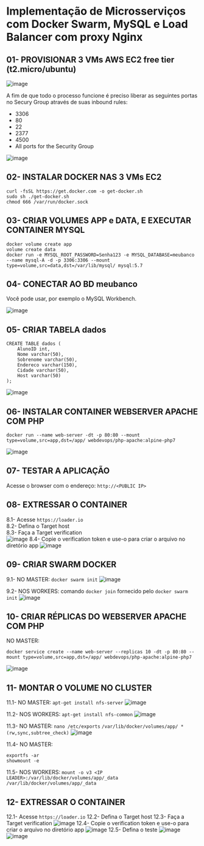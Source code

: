 # Implementação de Microsserviços com Docker Swarm, MySQL e Load Balancer com proxy Nginx

01- PROVISIONAR 3 VMs AWS EC2 free tier (t2.micro/ubuntu)
---------------------------------------------------------
![image](https://github.com/user-attachments/assets/2a00134a-8b0b-4613-8725-098d43fb1916)

A fim de que todo o processo funcione é preciso liberar as seguintes portas no Secury Group através de suas inbound rules:
- 3306
- 80
- 22
- 2377
- 4500
- All ports for the Security Group

![image](https://github.com/user-attachments/assets/22c68c64-33ff-4522-8555-9d63cf84f8b7)

02- INSTALAR DOCKER NAS 3 VMs EC2
---------------------------------
~~~
curl -fsSL https://get.docker.com -o get-docker.sh  
sudo sh ./get-docker.sh  
chmod 666 /var/run/docker.sock  
~~~

03- CRIAR VOLUMES APP e DATA, E EXECUTAR CONTAINER MYSQL
--------------------------------------------------------
~~~
docker volume create app  
volume create data  
docker run -e MYSQL_ROOT_PASSWORD=Senha123 -e MYSQL_DATABASE=meubanco --name mysql-A -d -p 3306:3306 --mount type=volume,src=data,dst=/var/lib/mysql/ mysql:5.7  
~~~
04- CONECTAR AO BD meubanco
---------------------------
Você pode usar, por exemplo o MySQL Workbench. 

![image](https://github.com/user-attachments/assets/68840bb0-83e4-4f97-8186-226d47e5fc59)

05- CRIAR TABELA dados
----------------------
~~~
CREATE TABLE dados (  
    AlunoID int,  
    Nome varchar(50),  
    Sobrenome varchar(50),  
    Endereco varchar(150),  
    Cidade varchar(50),  
    Host varchar(50)  
);  
~~~
![image](https://github.com/user-attachments/assets/c0028a93-994e-4245-98a0-4a7fdc05b747)

06- INSTALAR CONTAINER WEBSERVER APACHE COM PHP
-----------------------------------------------
~~~
docker run --name web-server -dt -p 80:80 --mount type=volume,src=app,dst=/app/ webdevops/php-apache:alpine-php7
~~~
![image](https://github.com/user-attachments/assets/9dee0e2b-5875-4f76-bc0d-7239f9f6c89e)

07- TESTAR A APLICAÇÃO
----------------------
Acesse o browser com o endereço: `http://<PUBLIC IP>`

08- EXTRESSAR O CONTAINER
-------------------------
8.1- Acesse `https://loader.io`  
8.2- Defina o Target host  
8.3- Faça a Target verification  
![image](https://github.com/user-attachments/assets/285c72a7-05d6-47ca-9d5d-dec90cdf1af5)
8.4- Copie o verification token e use-o para criar o arquivo no diretório app
![image](https://github.com/user-attachments/assets/e4627356-d3a5-4fd3-b531-f4954868ad67)

09- CRIAR SWARM DOCKER
----------------------
9.1- NO MASTER: `docker swarm init`
![image](https://github.com/user-attachments/assets/cd740f2e-bce8-41fb-addd-ab3f4f0cec23)

9.2- NOS WORKERS: comando `docker join` fornecido pelo `docker swarm init`
![image](https://github.com/user-attachments/assets/e1791d37-a62d-45b2-8308-86d1cd8909ac)

10- CRIAR RÉPLICAS DO WEBSERVER APACHE COM PHP
----------------------------------------------
NO MASTER:  
~~~
docker service create --name web-server --replicas 10 -dt -p 80:80 --mount type=volume,src=app,dst=/app/ webdevops/php-apache:alpine-php7
~~~
![image](https://github.com/user-attachments/assets/a99c86cc-ea08-45a8-af42-eafcc9981129)

11- MONTAR O VOLUME NO CLUSTER
------------------------------
11.1- NO MASTER:   `apt-get install nfs-server`
![image](https://github.com/user-attachments/assets/f82c7cd4-2558-4223-8990-28a963c3d0ce)

11.2- NOS WORKERS: `apt-get install nfs-common`
![image](https://github.com/user-attachments/assets/975331a8-954c-418c-8ad3-e46a5e16436a)

11.3- NO MASTER:   `nano /etc/exports`
		               `/var/lib/docker/volumes/app/ *(rw,sync,subtree_check)`
![image](https://github.com/user-attachments/assets/7b6a1931-2921-4cd2-8f8b-73c93e6965fb)

11.4- NO MASTER:   
~~~
exportfs -ar
showmount -e
~~~
11.5- NOS WORKERS: `mount -o v3 <IP LEADER>:/var/lib/docker/volumes/app/_data /var/lib/docker/volumes/app/_data`

12- EXTRESSAR O CONTAINER
-------------------------
12.1- Acesse `https://loader.io`
12.2- Defina o Target host
12.3- Faça a Target verification
![image](https://github.com/user-attachments/assets/1b2a148f-12b7-4076-9b37-475d38f29db3)
12.4- Copie o verification token e use-o para criar o arquivo no diretório app
![image](https://github.com/user-attachments/assets/2b0b4239-5dc6-49de-bfc5-bd202a8e2f33)
12.5- Defina o teste
![image](https://github.com/user-attachments/assets/034e5ebc-b40e-407e-877b-6e866f9843fb)
![image](https://github.com/user-attachments/assets/fbee78cf-4d1e-4862-8fc2-06433577a044)


